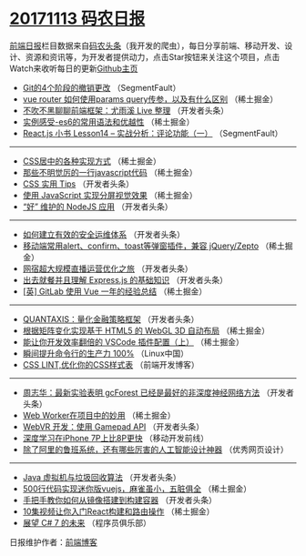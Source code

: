 # [20171113 码农日报](https://toutiao.qdkfweb.cn/date/2017/11/13)

[前端日报](https://qdkfweb.cn/c/news)栏目数据来自[码农头条](https://toutiao.qdkfweb.cn/)（我开发的爬虫），每日分享前端、移动开发、设计、资源和资讯等，为开发者提供动力，点击Star按钮来关注这个项目，点击Watch来收听每日的更新[Github主页](https://github.com/kujian/frontendDaily)
* [Git的4个阶段的撤销更改](https://toutiao.qdkfweb.cn/56269.html) （SegmentFault）
* [vue router 如何使用params query传参，以及有什么区别](https://toutiao.qdkfweb.cn/56286.html) （稀土掘金）
* [不吹不黑聊聊前端框架：尤雨溪 Live 整理](https://toutiao.qdkfweb.cn/56321.html) （开发者头条）
* [实例感受-es6的常用语法和优越性](https://toutiao.qdkfweb.cn/56290.html) （稀土掘金）
* [React.js 小书 Lesson14 &#8211; 实战分析：评论功能（一）](https://toutiao.qdkfweb.cn/56270.html) （SegmentFault）

***
* [CSS居中的各种实现方式](https://toutiao.qdkfweb.cn/56283.html) （稀土掘金）
* [那些不明觉厉的一行javascript代码](https://toutiao.qdkfweb.cn/56273.html) （稀土掘金）
* [CSS 实用 Tips](https://toutiao.qdkfweb.cn/56333.html) （开发者头条）
* [使用 JavaScript 实现分屏视觉效果](https://toutiao.qdkfweb.cn/56288.html) （稀土掘金）
* [“好” 维护的 NodeJS 应用](https://toutiao.qdkfweb.cn/56334.html) （开发者头条）

***
* [如何建立有效的安全运维体系](https://toutiao.qdkfweb.cn/56327.html) （开发者头条）
* [移动端常用alert、confirm、toast等弹窗插件，兼容 jQuery/Zepto](https://toutiao.qdkfweb.cn/56282.html) （稀土掘金）
* [网宿超大规模直播运营优化之旅](https://toutiao.qdkfweb.cn/56329.html) （开发者头条）
* [出去就餐并且理解 Express.js 的基础知识](https://toutiao.qdkfweb.cn/56319.html) （开发者头条）
* [[英] GitLab 使用 Vue 一年的经验总结](https://toutiao.qdkfweb.cn/56285.html) （稀土掘金）

***
* [QUANTAXIS：量化金融策略框架](https://toutiao.qdkfweb.cn/56323.html) （开发者头条）
* [根据矩阵变化实现基于 HTML5 的 WebGL 3D 自动布局](https://toutiao.qdkfweb.cn/56278.html) （稀土掘金）
* [能让你开发效率翻倍的 VSCode 插件配置（上）](https://toutiao.qdkfweb.cn/56289.html) （稀土掘金）
* [瞬间提升命令行的生产力 100%](https://toutiao.qdkfweb.cn/56377.html) （Linux中国）
* [CSS LINT,优化你的CSS样式表](https://toutiao.qdkfweb.cn/56390.html) （前端开发博客）

***
* [周志华：最新实验表明 gcForest 已经是最好的非深度神经网络方法](https://toutiao.qdkfweb.cn/56324.html) （开发者头条）
* [Web Worker在项目中的妙用](https://toutiao.qdkfweb.cn/56279.html) （稀土掘金）
* [WebVR 开发：使用 Gamepad API](https://toutiao.qdkfweb.cn/56335.html) （开发者头条）
* [深度学习在iPhone 7P上比8P更快](https://toutiao.qdkfweb.cn/56378.html) （移动开发前线）
* [除了阿里的鲁班系统，还有哪些厉害的人工智能设计神器](https://toutiao.qdkfweb.cn/56391.html) （优秀网页设计）

***
* [Java 虚拟机与垃圾回收算法](https://toutiao.qdkfweb.cn/56325.html) （开发者头条）
* [500行代码实现迷你版vuejs，麻雀虽小，五脏俱全](https://toutiao.qdkfweb.cn/56280.html) （稀土掘金）
* [手把手教你如何从镜像搭建到构建容器](https://toutiao.qdkfweb.cn/56336.html) （开发者头条）
* [10集视频让你入门React构建和路由操作](https://toutiao.qdkfweb.cn/56291.html) （稀土掘金）
* [展望 C# 7 的未来](https://toutiao.qdkfweb.cn/56379.html) （程序员俱乐部）

日报维护作者：[前端博客](https://qdkfweb.cn/) 